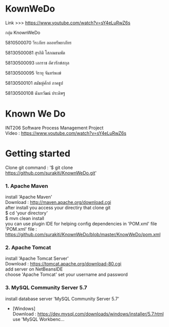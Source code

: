 # KownWeDo

Link >>> https://www.youtube.com/watch?v=sY4eLuRwZ6s

กลุ่ม KnownWeDo

5810500070 วีระภัทร ลออทรัพยาภัทร

58130500081 สุรกิติ โสภณธนพัต

58130500093 เอกราช อัศวรักษ์สกุล

58130500095 จิรายุ จันทร์พงษ์

58130500101 สมัชญ์ศักย์ ภาคธูป

58130500108 ฉันทวัฒน์ ประดิษฐ

# Known We Do

INT206 Software Process Management Project  </br>
Video : https://www.youtube.com/watch?v=sY4eLuRwZ6s

# Getting started
Clone git command : '$ git clone https://github.com/surakiti/KnownWeDo.git'

### 1. Apache Maven 
install 'Apache Maven'</br>
Download : http://maven.apache.org/download.cgi</br>
after install you access your directiry that clone git </br>
$ cd 'your directory'</br>
$ mvn clean install</br>
you can use plugin IDE for helping config dependencies in 'POM.xml' file </br>
'POM.xml' file : https://github.com/surakiti/KnownWeDo/blob/master/KnowWeDo/pom.xml


### 2. Apache Tomcat  
install 'Apache Tomcat Server' </br>
Download : https://tomcat.apache.org/download-80.cgi   </br>
add server on NetBeansIDE </br>
choose 'Apache Tomcat' set your username and password   



### 3. MySQL Community Server 5.7  
install database server 'MySQL Community Server 5.7'

* [Windows]  
Download : https://dev.mysql.com/downloads/windows/installer/5.7.html  
use 'MySQL Workbenc...

